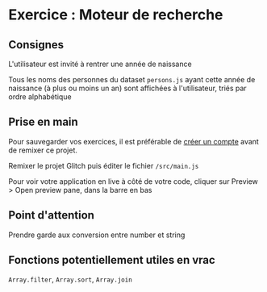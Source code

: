 # Exercice : Moteur de recherche

## Consignes

L'utilisateur est invité à rentrer une année de naissance

Tous les noms des personnes du dataset `persons.js` ayant cette année de naissance (à plus ou moins un an) sont affichées à l'utilisateur, triés par ordre alphabétique

## Prise en main

Pour sauvegarder vos exercices, il est préférable de [créer un compte](https://glitch.com/signin) avant de remixer ce projet.

Remixer le projet Glitch puis éditer le fichier `/src/main.js`

Pour voir votre application en live à côté de votre code, cliquer sur Preview > Open preview pane, dans la barre en bas

## Point d'attention

Prendre garde aux conversion entre number et string

## Fonctions potentiellement utiles en vrac

`Array.filter`, `Array.sort`, `Array.join`
